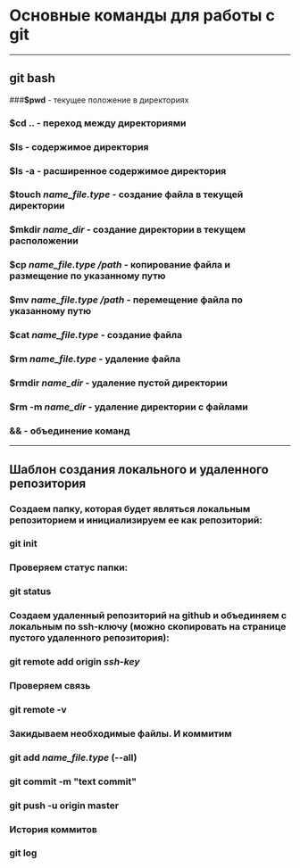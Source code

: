 # Основные команды для работы с git
----
## git bash  
###**$pwd** - текущее положение в директориях  
### **$cd ..** - переход между директориями  
### **$ls** - содержимое директория  
### **$ls -a** - расширенное содержимое директория  
### **$touch** *name_file.type* - создание файла в текущей директории  
### **$mkdir** *name_dir* - создание директории в текущем расположении  
### **$cp** *name_file.type* */path* - копирование файла и размещение по указанному путю  
### **$mv** *name_file.type* */path* - перемещение файла по указанному путю  
### **$cat** *name_file.type* - создание файла  
### **$rm** *name_file.type* - удаление файла  
### **$rmdir** *name_dir* - удаление пустой директории  
### **$rm -m** *name_dir* - удаление директории с файлами  
### **&&** - объединение команд  
  
----
  
## Шаблон создания локального и удаленного репозитория  
### Создаем папку, которая будет являться локальным репозиторием и инициализируем ее как репозиторий:  
### **git init**  
### Проверяем статус папки:  
### **git status**
### Создаем удаленный репозиторий на github и объединяем с локальным по ssh-ключу (можно скопировать на странице пустого удаленного репозитория): 
### **git remote add origin** *ssh-key*  
### Проверяем связь  
### **git remote -v**  
### Закидываем необходимые файлы. И коммитим  
### **git add** *name_file.type* (--all)  
### git commit -m "text commit"  
### git push -u origin master  
### История коммитов   
### git log
